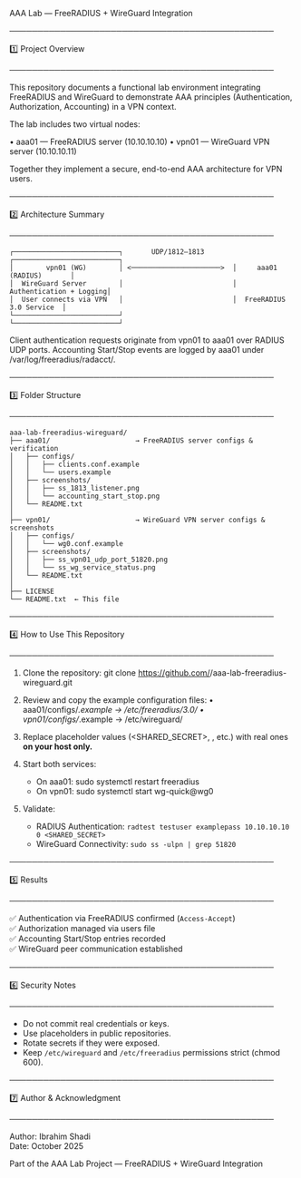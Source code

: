 AAA Lab — FreeRADIUS + WireGuard Integration

───────────────────────────────────────────────

1️⃣ Project Overview

───────────────────────────────────────────────

This repository documents a functional lab environment integrating FreeRADIUS and WireGuard 
to demonstrate AAA principles (Authentication, Authorization, Accounting) in a VPN context.

The lab includes two virtual nodes:

• aaa01 — FreeRADIUS server (10.10.10.10)
• vpn01 — WireGuard VPN server (10.10.10.11)

Together they implement a secure, end-to-end AAA architecture for VPN users.

───────────────────────────────────────────────

2️⃣ Architecture Summary

───────────────────────────────────────────────

```
┌──────────────────────────┐       UDP/1812–1813       ┌──────────────────────────┐
│        vpn01 (WG)        │ <──────────────────────>  │     aaa01 (RADIUS)       │
│  WireGuard Server        │                           │  Authentication + Logging│
│  User connects via VPN   │                           │  FreeRADIUS 3.0 Service  │
└──────────────────────────┘                           └──────────────────────────┘
```

Client authentication requests originate from vpn01 to aaa01 over RADIUS UDP ports.
Accounting Start/Stop events are logged by aaa01 under /var/log/freeradius/radacct/.


───────────────────────────────────────────────

3️⃣ Folder Structure

───────────────────────────────────────────────
```
aaa-lab-freeradius-wireguard/
├── aaa01/                     → FreeRADIUS server configs & verification
│   ├── configs/
│   │   ├── clients.conf.example
│   │   └── users.example
│   ├── screenshots/
│   │   ├── ss_1813_listener.png
│   │   └── accounting_start_stop.png
│   └── README.txt
│
├── vpn01/                     → WireGuard VPN server configs & screenshots
│   ├── configs/
│   │   └── wg0.conf.example
│   ├── screenshots/
│   │   ├── ss_vpn01_udp_port_51820.png
│   │   └── ss_wg_service_status.png
│   └── README.txt
│
├── LICENSE
└── README.txt  ← This file
```
───────────────────────────────────────────────

4️⃣ How to Use This Repository

───────────────────────────────────────────────

1. Clone the repository:
   git clone https://github.com/<your-username>/aaa-lab-freeradius-wireguard.git

2. Review and copy the example configuration files:
   • aaa01/configs/*.example → /etc/freeradius/3.0/
   • vpn01/configs/*.example → /etc/wireguard/

3. Replace placeholder values (<SHARED_SECRET>, <REDACTED>, etc.) with real ones **on your host only.**
   

4. Start both services:
   - On aaa01:  sudo systemctl restart freeradius
   - On vpn01:  sudo systemctl start wg-quick@wg0

5. Validate:
   - RADIUS Authentication: `radtest testuser examplepass 10.10.10.10 0 <SHARED_SECRET>`
   - WireGuard Connectivity: `sudo ss -ulpn | grep 51820`

───────────────────────────────────────────────

5️⃣ Results

───────────────────────────────────────────────

✅ Authentication via FreeRADIUS confirmed (`Access-Accept`)  
✅ Authorization managed via users file  
✅ Accounting Start/Stop entries recorded  
✅ WireGuard peer communication established  

───────────────────────────────────────────────

6️⃣ Security Notes

───────────────────────────────────────────────

- Do not commit real credentials or keys.
- Use placeholders in public repositories.
- Rotate secrets if they were exposed.
- Keep `/etc/wireguard` and `/etc/freeradius` permissions strict (chmod 600).

───────────────────────────────────────────────

7️⃣ Author & Acknowledgment

───────────────────────────────────────────────

Author: Ibrahim Shadi   
Date: October 2025  

Part of the AAA Lab Project — FreeRADIUS + WireGuard Integration  
